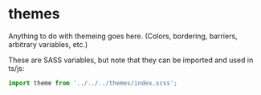 # themes

Anything to do with themeing goes here. (Colors, bordering, barriers,
arbitrary variables, etc.)

These are SASS variables, but note that they can be imported and used in
ts/js:

```typescript
import theme from '../../../themes/index.scss';
```